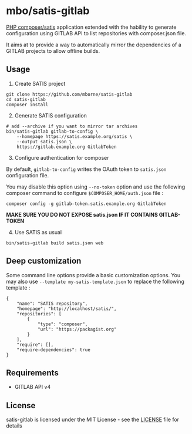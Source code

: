 # mbo/satis-gitlab

[PHP composer/satis](https://github.com/composer/satis) application extended with the hability to generate configuration using GITLAB API to list repositories with composer.json file.

It aims at to provide a way to automatically mirror the dependencies of a GITLAB projects to allow offline builds.

## Usage

1) Create SATIS project

```
git clone https://github.com/mborne/satis-gitlab
cd satis-gitlab
composer install
```

2) Generate SATIS configuration

```
# add --archive if you want to mirror tar archives
bin/satis-gitlab gitlab-to-config \
    --homepage https://satis.example.org/satis \
    --output satis.json \
    https://gitlab.example.org GitlabToken
```

3) Configure authentication for composer

By default, `gitlab-to-config` writes the OAuth token to `satis.json` configuration file. 

You may disable this option using `--no-token` option and use the following composer command to configure `$COMPOSER_HOME/auth.json` file :

`composer config -g gitlab-token.satis.example.org GitlabToken`

**MAKE SURE YOU DO NOT EXPOSE satis.json IF IT CONTAINS GITLAB-TOKEN**

4) Use SATIS as usual

```
bin/satis-gitlab build satis.json web
```


## Deep customization

Some command line options provide a basic customization options. You may also use `--template my-satis-template.json` to replace the following template :

```
{
    "name": "SATIS repository",
    "homepage": "http://localhost/satis/",
    "repositories": [
        {
            "type": "composer",
            "url": "https://packagist.org"
        }
    ],
    "require": [],
    "require-dependencies": true
}
```


## Requirements

* GITLAB API v4

## License

satis-gitlab is licensed under the MIT License - see the [LICENSE](LICENSE) file for details
 
